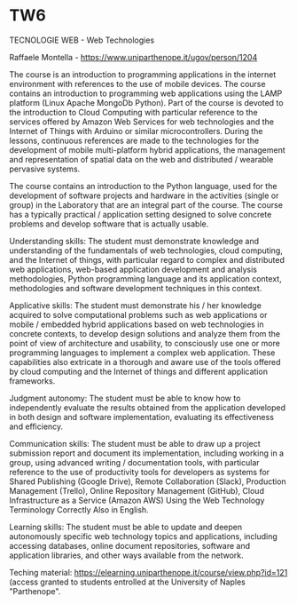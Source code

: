 # TW6
TECNOLOGIE WEB - Web Technologies

Raffaele Montella - https://www.uniparthenope.it/ugov/person/1204

The course is an introduction to programming applications in the internet environment with references to the use of mobile devices. The course contains an introduction to programming web applications using the LAMP platform (Linux Apache MongoDb Python). Part of the course is devoted to the introduction to Cloud Computing with particular reference to the services offered by Amazon Web Services for web technologies and the Internet of Things with Arduino or similar microcontrollers. During the lessons, continuous references are made to the technologies for the development of mobile multi-platform hybrid applications, the management and representation of spatial data on the web and distributed / wearable pervasive systems.

The course contains an introduction to the Python language, used for the development of software projects and hardware in the activities (single or group) in the Laboratory that are an integral part of the course. The course has a typically practical / application setting designed to solve concrete problems and develop software that is actually usable.

Understanding skills: The student must demonstrate knowledge and understanding of the fundamentals of web technologies, cloud computing, and the Internet of things, with particular regard to complex and distributed web applications, web-based application development and analysis methodologies, Python programming language and its application context, methodologies and software development techniques in this context.

Applicative skills: The student must demonstrate his / her knowledge acquired to solve computational problems such as web applications or mobile / embedded hybrid applications based on web technologies in concrete contexts, to develop design solutions and analyze them from the point of view of architecture and usability, to consciously use one or more programming languages ​​to implement a complex web application. These capabilities also extricate in a thorough and aware use of the tools offered by cloud computing and the Internet of things and different application frameworks.

Judgment autonomy: The student must be able to know how to independently evaluate the results obtained from the application developed in both design and software implementation, evaluating its effectiveness and efficiency.

Communication skills: The student must be able to draw up a project submission report and document its implementation, including working in a group, using advanced writing / documentation tools, with particular reference to the use of productivity tools for developers as systems for Shared Publishing (Google Drive), Remote Collaboration (Slack), Production Management (Trello), Online Repository Management (GitHub), Cloud Infrastructure as a Service (Amazon AWS) Using the Web Technology Terminology Correctly Also in English.

Learning skills: The student must be able to update and deepen autonomously specific web technology topics and applications, including accessing databases, online document repositories, software and application libraries, and other ways available from the network.


Teching material: https://elearning.uniparthenope.it/course/view.php?id=121 (access granted to students entrolled at the University of Naples "Parthenope".
